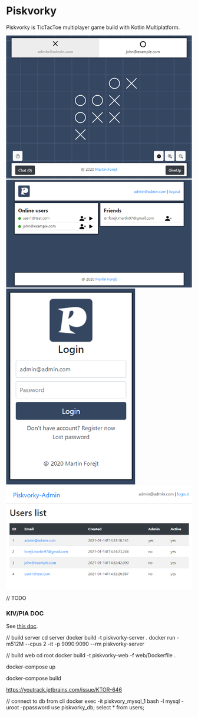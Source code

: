 # Piskvorky
Piskvorky is TicTacToe multiplayer game build with Kotlin Multiplatform.


![](doc/img/game.png)
![](doc/img/lobby.png)
![](doc/img/login.png)
![](doc/img/admin.png)

// TODO

### KIV/PIA DOC
See [this doc](doc/DOC.md).

// build server
cd server
docker build -t piskvorky-server .
docker run -m512M --cpus 2 -it -p 9090:9090 --rm piskvorky-server

// build web
cd root
docker build -t piskvorky-web -f web/Dockerfile .


docker-compose up

docker-compose build

https://youtrack.jetbrains.com/issue/KTOR-646


// connect to db from cli
docker exec -it piskvory_mysql_1 bash -l
mysql -uroot -ppassword
use piskvorky_db;
select * from users;